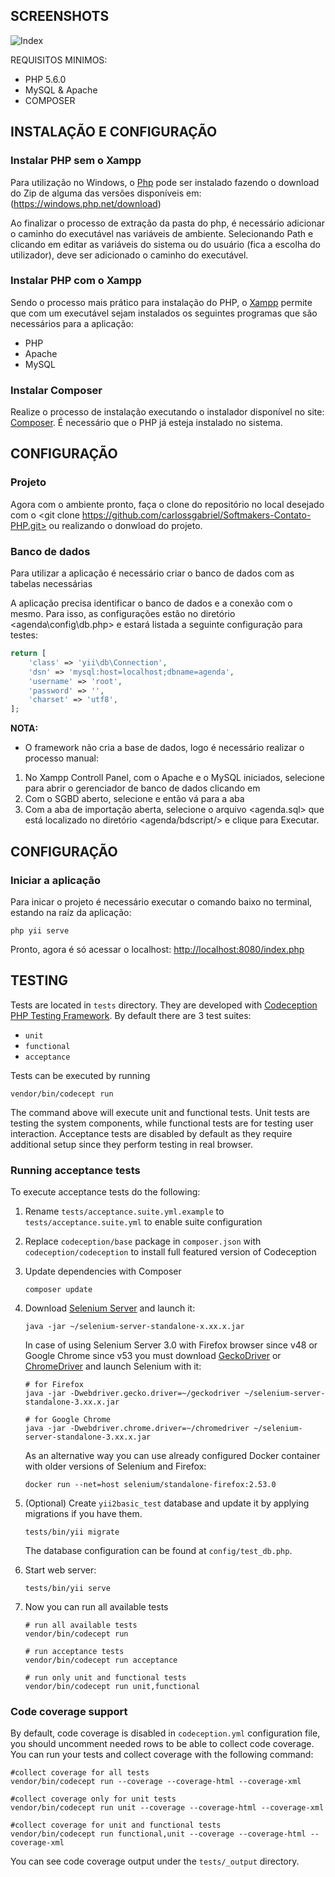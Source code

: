 SCREENSHOTS
------------
![Index](public/screenshot1.jpg)

REQUISITOS MINIMOS:

- PHP 5.6.0
- MySQL & Apache
- COMPOSER

INSTALAÇÃO E CONFIGURAÇÃO
------------

### Instalar PHP sem o Xampp

Para utilização no Windows, o [Php](http://getcomposer.org/) pode ser instalado fazendo o download do Zip de alguma das versões disponíveis em: (https://windows.php.net/download)

Ao finalizar o processo de extração da pasta do php, é necessário adicionar o caminho do executável nas variáveis de ambiente.
Selecionando Path e clicando em editar as variáveis do sistema ou do usuário (fica a escolha do utilizador), deve ser adicionado o caminho do executável.

### Instalar PHP com o Xampp

Sendo o processo mais prático para instalação do PHP, o [Xampp](https://www.apachefriends.org/pt_br/index.html) permite que com um executável sejam instalados os seguintes programas que são necessários para a aplicação:
* PHP
* Apache
* MySQL

### Instalar Composer

Realize o processo de instalação executando o instalador disponível no site: [Composer](https://getcomposer.org/Composer-Setup.exe). 
É necessário que o PHP já esteja instalado no sistema.


CONFIGURAÇÃO
-------------

### Projeto

Agora com o ambiente pronto, faça o clone do repositório no local desejado com o <git clone https://github.com/carlossgabriel/Softmakers-Contato-PHP.git> ou realizando o donwload do projeto.


### Banco de dados

Para utilizar a aplicação é necessário criar o banco de dados com as tabelas necessárias

A aplicação precisa identificar o banco de dados e a conexão com o mesmo. Para isso, as configurações estão no diretório <agenda\config\db.php> e estará listada a seguinte configuração para testes:

```php
return [
    'class' => 'yii\db\Connection',
    'dsn' => 'mysql:host=localhost;dbname=agenda',
    'username' => 'root',
    'password' => '',
    'charset' => 'utf8',
];
```

**NOTA:**
- O framework não cria a base de dados, logo é necessário realizar o processo manual:
1. No Xampp Controll Panel, com o Apache e o MySQL iniciados, selecione para abrir o gerenciador de banco de dados clicando em <Admin>
2. Com o SGBD aberto, selecione <Novo> e então vá para a aba <Importar>
3. Com a aba de importação aberta, selecione o arquivo <agenda.sql> que está localizado no diretório <agenda/bdscript/> e clique para Executar.

CONFIGURAÇÃO
-------------

### Iniciar a aplicação

Para inicar o projeto é necessário executar o comando baixo no terminal, estando na raíz da aplicação:

```
php yii serve
```
Pronto, agora é só acessar o localhost:
<http://localhost:8080/index.php>

TESTING
-------

Tests are located in `tests` directory. They are developed with [Codeception PHP Testing Framework](http://codeception.com/).
By default there are 3 test suites:

- `unit`
- `functional`
- `acceptance`

Tests can be executed by running

```
vendor/bin/codecept run
```

The command above will execute unit and functional tests. Unit tests are testing the system components, while functional
tests are for testing user interaction. Acceptance tests are disabled by default as they require additional setup since
they perform testing in real browser. 


### Running  acceptance tests

To execute acceptance tests do the following:  

1. Rename `tests/acceptance.suite.yml.example` to `tests/acceptance.suite.yml` to enable suite configuration

2. Replace `codeception/base` package in `composer.json` with `codeception/codeception` to install full featured
   version of Codeception

3. Update dependencies with Composer 

    ```
    composer update  
    ```

4. Download [Selenium Server](http://www.seleniumhq.org/download/) and launch it:

    ```
    java -jar ~/selenium-server-standalone-x.xx.x.jar
    ```

    In case of using Selenium Server 3.0 with Firefox browser since v48 or Google Chrome since v53 you must download [GeckoDriver](https://github.com/mozilla/geckodriver/releases) or [ChromeDriver](https://sites.google.com/a/chromium.org/chromedriver/downloads) and launch Selenium with it:

    ```
    # for Firefox
    java -jar -Dwebdriver.gecko.driver=~/geckodriver ~/selenium-server-standalone-3.xx.x.jar
    
    # for Google Chrome
    java -jar -Dwebdriver.chrome.driver=~/chromedriver ~/selenium-server-standalone-3.xx.x.jar
    ``` 
    
    As an alternative way you can use already configured Docker container with older versions of Selenium and Firefox:
    
    ```
    docker run --net=host selenium/standalone-firefox:2.53.0
    ```

5. (Optional) Create `yii2basic_test` database and update it by applying migrations if you have them.

   ```
   tests/bin/yii migrate
   ```

   The database configuration can be found at `config/test_db.php`.


6. Start web server:

    ```
    tests/bin/yii serve
    ```

7. Now you can run all available tests

   ```
   # run all available tests
   vendor/bin/codecept run

   # run acceptance tests
   vendor/bin/codecept run acceptance

   # run only unit and functional tests
   vendor/bin/codecept run unit,functional
   ```

### Code coverage support

By default, code coverage is disabled in `codeception.yml` configuration file, you should uncomment needed rows to be able
to collect code coverage. You can run your tests and collect coverage with the following command:

```
#collect coverage for all tests
vendor/bin/codecept run --coverage --coverage-html --coverage-xml

#collect coverage only for unit tests
vendor/bin/codecept run unit --coverage --coverage-html --coverage-xml

#collect coverage for unit and functional tests
vendor/bin/codecept run functional,unit --coverage --coverage-html --coverage-xml
```

You can see code coverage output under the `tests/_output` directory.
